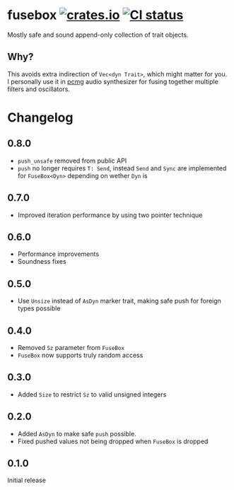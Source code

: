 # fusebox [![crates.io](https://img.shields.io/crates/v/fusebox.svg)](https://crates.io/crates/fusebox) [![CI status](https://img.shields.io/github/actions/workflow/status/JohnDowson/fusebox/rust.yml)](https://github.com/JohnDowson/fusebox/actions)
Mostly safe and sound append-only collection of trait objects.

## Why?
This avoids extra indirection of `Vec<dyn Trait>`, which might matter for you.
I personally use it in [pcmg](https://github.com/JohnDowson/pcmg) audio synthesizer for fusing together multiple filters and oscillators.

# Changelog

## 0.8.0
- `push_unsafe` removed from public API
- `push` no longer requires `T: Send`, instead `Send` and `Sync` are implemented for `FuseBox<Dyn>` depending on wether `Dyn` is

## 0.7.0
- Improved iteration performance by using two pointer technique

## 0.6.0
- Performance improvements
- Soundness fixes

## 0.5.0
- Use `Unsize` instead of `AsDyn` marker trait, making safe push for foreign types possible

## 0.4.0
- Removed `Sz` parameter from `FuseBox`
- `FuseBox` now supports truly random access

## 0.3.0
- Added `Size` to restrict `Sz` to valid unsigned integers

## 0.2.0
- Added `AsDyn` to make safe `push` possible.
- Fixed pushed values not being dropped when `FuseBox` is dropped

## 0.1.0
Initial release
